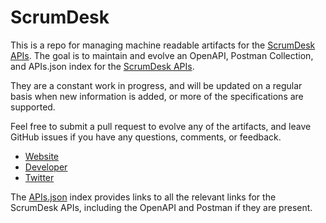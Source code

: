 # ScrumDeskThis is a repo for managing machine readable artifacts for the [ScrumDesk APIs](http://www.scrumdesk.com). The goal is to maintain and evolve an OpenAPI, Postman Collection, and APIs.json index for the [ScrumDesk APIs](http://www.scrumdesk.com).They are a constant work in progress, and will be updated on a regular basis when new information is added, or more of the specifications are supported.Feel free to submit a pull request to evolve any of the artifacts, and leave GitHub issues if you have any questions, comments, or feedback.- [Website](http://www.scrumdesk.com)- [Developer](http://www.scrumdesk.com)- [Twitter](https://twitter.com/scrumdesk)The [APIs.json](https://github.com/api-evangelist/scrumdesk/blob/master/apis.json) index provides links to all the relevant links for the ScrumDesk APIs, including the OpenAPI and Postman if they are present.
